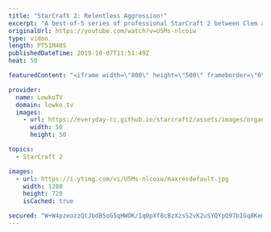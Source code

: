 ```yaml
---
title: "StarCraft 2: Relentless Aggression!"
excerpt: "A best-of-5 series of professional StarCraft 2 between Clem and ShoWTimE.  Get more videos & support my work: http://www.patreon.com/lowkotv  Balance update 2019: https://youtu.be/_JMCTJC2CpM  Be part of the community on Discord: http://discord.gg/lowkotv The hardware setup I use: https://lowko.tv/setup/"
originalUrl: https://youtube.com/watch?v=U5Ms-nlcoiw
type: video
length: PT51M40S
publishedDateTime: 2019-10-07T11:51:49Z
heat: 50

featuredContent: "<iframe width=\"800\" height=\"500\" frameborder=\"0\" src=\"https://www.youtube.com/embed/U5Ms-nlcoiw\" allow=\"accelerometer; autoplay; encrypted-media; gyroscope; picture-in-picture\" allowfullscreen></iframe>"

provider:
  name: LowkoTV
  domain: lowko.tv
  images:
    - url: https://everyday-cc.github.io/starcraft2/assets/images/organizations/lowko.tv-50x50.jpg
      width: 50
      height: 50

topics:
  - StarCraft 2

images:
  - url: https://i.ytimg.com/vi/U5Ms-nlcoiw/maxresdefault.jpg
    width: 1280
    height: 720
    isCached: true

secured: "W+W4pzeozzQtJbdB5oG5qHWOK/Iq0pXf8cBzXzsS2vK2uSYQYpQ97bIGq8KemjTqCSvoa4ypwNj+HMlt7d12k4dULFgb4GYwO4C69pILthQFzThrpegrPo+QAXM5I7EEe0d/lbcTeWkMbLnPcDZOf1lqh4iaYN6QOklPJBQXelVtGbmiIyhlUTMogR75LAsKlQ3ySAAQeOQRZVPKN8/ToJsB+tV8gBVua6T+zoCYoJgoaUvI4J0EwxZQetENwp/VjvaVM2QFIa4lUoyhjArcyrimOGSVoKbRzScs/JXxJmTdO0tQEWtL6lNJW+z1SRRvptfvVC99O55/0B0+tnLrsUXD73fP0pn0Y+V4D5Cmzj+mlUGX/rG7s1jYonszeYm+QnGW76hkeEgVw6vcQ9mygAh0oewplaPqWVvoYcVmoOM=;nLGl9Vrt3vvip/HlrF/v4w=="
---
```


